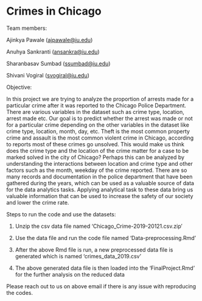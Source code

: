 # Crimes in Chicago

Team members: 

Ajinkya Pawale (ajpawale@iu.edu)

Anuhya Sankranti (ansankra@iu.edu)

Sharanbasav Sumbad (ssumbad@iu.edu)

Shivani Vogiral (svogiral@iu.edu)

Objective:

In this project we are trying to analyze the proportion of arrests made for a particular crime after it was reported to the Chicago Police Department. There are various variables in the dataset such as crime type, location, arrest made etc. Our goal is to predict whether the arrest was made or not for a particular crime depending on the other variables in the dataset like crime type, location, month, day, etc.
Theft is the most common property crime and assault is the most common violent crime in Chicago, according to reports most of these crimes go unsolved. This would make us think does the crime type and the location of the crime matter for a case to be marked solved in the city of Chicago? Perhaps this can be analyzed by understanding the interactions between location and crime type and other factors such as the month, weekday of the crime reported.
There are so many records and documentation in the police department that have been gathered during the years, which can be used as a valuable source of data for the data analytics tasks. Applying analytical task to these data bring us valuable information that can be used to increase the safety of our society and lower the crime rate.


Steps to run the code and use the datasets:

1)	Unzip the csv data file named ‘Chicago_Crime-2019-20121.csv.zip’

2)	Use the data file and run the code file named ‘Data-preprocessing.Rmd’

3)	After the above Rmd file is run, a new preprocessed data file is generated which is named ‘crimes_data_2019.csv’

4)	The above generated data file is then loaded into the ‘FinalProject.Rmd’ for the further analysis on the reduced data


Please reach out to us on above email if there is any issue with reproducing the codes.

